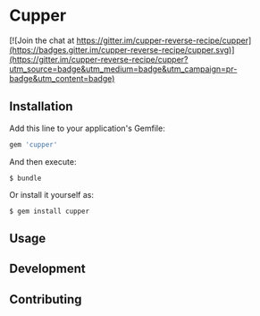 # Cupper

[![Join the chat at https://gitter.im/cupper-reverse-recipe/cupper](https://badges.gitter.im/cupper-reverse-recipe/cupper.svg)](https://gitter.im/cupper-reverse-recipe/cupper?utm_source=badge&utm_medium=badge&utm_campaign=pr-badge&utm_content=badge)

## Installation

Add this line to your application's Gemfile:

```ruby
gem 'cupper'
```

And then execute:

    $ bundle

Or install it yourself as:

    $ gem install cupper

## Usage


## Development


## Contributing


